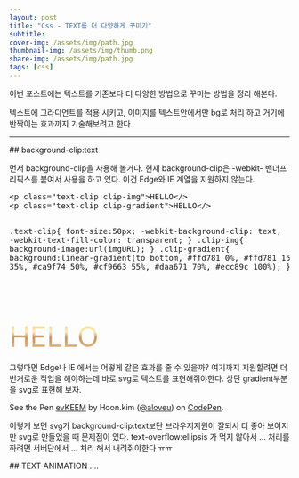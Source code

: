 ```yaml
---
layout: post
title: "Css - TEXT를 더 다양하게 꾸미기"
subtitle: 
cover-img: /assets/img/path.jpg
thumbnail-img: /assets/img/thumb.png
share-img: /assets/img/path.jpg
tags: [css]
---
```

<p>이번 포스트에는 텍스트를 기존보다 더 다양한 방법으로 꾸미는 방법을 정리 해본다.</p>
<!--more-->
<p>텍스트에 그라디언트를 적용 시키고, 이미지를 텍스트안에서만 bg로 처리 하고 거기에 반짝이는 효과까지 기술해보려고 한다.</p>
<hr />
## background-clip:text
<p>먼저 background-clip을 사용해 볼거다. 현재 background-clip은 -webkit- 밴더프리픽스를 붙여서 사용을 하고 있다. 이건 Edge와 IE 계열을 지원하지 않는다.</p>
<pre class="html">&lt;p class="text-clip clip-img"&gt;HELLO&lt;/&gt;
&lt;p class="text-clip clip-gradient"&gt;HELLO&lt;/&gt;

.text-clip{
    font-size:50px;
    -webkit-background-clip: text;
    -webkit-text-fill-color: transparent;
}
.clip-img{
    background-image:url(imgURL);
}
.clip-gradient{
    background:linear-gradient(to bottom, #ffd781 0%, #ffd781 15%, #ffeabb 35%, #ca9f74 50%, #cf9663 55%, #daa671 70%, #ecc89c 100%);
}
</pre>
<p class="text-clip clip-img">HELLO</p>
<p class="text-clip clip-gradient">HELLO</p>
<p>그렇다면 Edge나 IE 에서는 어떻게 같은 효과를 줄 수 있을까? 여기까지 지원할려면 더 번거로운 작업을 해야하는데 바로 svg로 텍스트를 표현해줘야한다.
    상단 gradient부분을 svg로 표현해 보자. </p>
<p data-height="300" data-theme-id="28545" data-slug-hash="evKEEM" data-default-tab="html,result" data-user="aloveu" data-embed-version="2" data-pen-title="evKEEM" class="codepen">See the Pen <a href="https://codepen.io/aloveu/pen/evKEEM/">evKEEM</a> by Hoon.kim (<a href="http://codepen.io/aloveu">@aloveu</a>) on <a href="http://codepen.io">CodePen</a>.</p>
<script async src="https://production-assets.codepen.io/assets/embed/ei.js"></script>
<style>
.text-clip{
    font-size:50px;
    -webkit-background-clip: text;
    -webkit-text-fill-color: transparent;
    margin:0 !important;
}
.clip-img{
    background-image:url(/assets/img/post/img_textStyle01.jpg);
}
.clip-gradient{
    background-image:linear-gradient(to bottom, #ffd781 0%, #ffd781 15%, #ffeabb 35%, #ca9f74 50%, #cf9663 55%, #daa671 70%, #ecc89c 100%);
}
</style>

<p>이렇게 보면 svg가 background-clip:text보단 브라우저지원이 잘되서 더 좋아 보이지만 svg로 만들었을 때 문제점이 있다. text-overflow:ellipsis 가 먹지 않아서 ... 처리를 하려면 서버단에서 ... 처리 해서 내려줘야한다 ㅠㅠ</p>
## TEXT ANIMATION
....